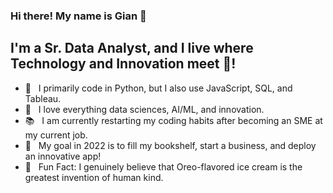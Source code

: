 ### Hi there! My name is Gian 👋

## I'm a Sr. Data Analyst, and I live where Technology and Innovation meet 🤝!
- 🐍 &nbsp; I primarily code in Python, but I also use JavaScript, SQL, and Tableau.
- 🤖 &nbsp; I love everything data sciences, AI/ML, and innovation.
- 📚 &nbsp; I am currently restarting my coding habits after becoming an SME at my current job. 
- 🥅 &nbsp; My goal in 2022 is to fill my bookshelf, start a business, and deploy an innovative app!
- 🍦 &nbsp; Fun Fact: I genuinely believe that Oreo-flavored ice cream is the greatest invention of human kind.
